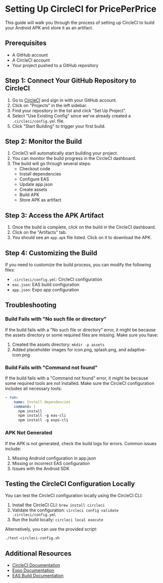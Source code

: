 # Setting Up CircleCI for PricePerPrice

This guide will walk you through the process of setting up CircleCI to build your Android APK and store it as an artifact.

## Prerequisites

- A GitHub account
- A CircleCI account
- Your project pushed to a GitHub repository

## Step 1: Connect Your GitHub Repository to CircleCI

1. Go to [CircleCI](https://circleci.com/) and sign in with your GitHub account.
2. Click on "Projects" in the left sidebar.
3. Find your repository in the list and click "Set Up Project".
4. Select "Use Existing Config" since we've already created a `.circleci/config.yml` file.
5. Click "Start Building" to trigger your first build.

## Step 2: Monitor the Build

1. CircleCI will automatically start building your project.
2. You can monitor the build progress in the CircleCI dashboard.
3. The build will go through several steps:
   - Checkout code
   - Install dependencies
   - Configure EAS
   - Update app.json
   - Create assets
   - Build APK
   - Store APK as artifact

## Step 3: Access the APK Artifact

1. Once the build is complete, click on the build in the CircleCI dashboard.
2. Click on the "Artifacts" tab.
3. You should see an `app.apk` file listed. Click on it to download the APK.

## Step 4: Customizing the Build

If you need to customize the build process, you can modify the following files:

- `.circleci/config.yml`: CircleCI configuration
- `eas.json`: EAS build configuration
- `app.json`: Expo app configuration

## Troubleshooting

### Build Fails with "No such file or directory"

If the build fails with a "No such file or directory" error, it might be because the assets directory or some required files are missing. Make sure you have:

1. Created the assets directory: `mkdir -p assets`
2. Added placeholder images for icon.png, splash.png, and adaptive-icon.png

### Build Fails with "Command not found"

If the build fails with a "Command not found" error, it might be because some required tools are not installed. Make sure the CircleCI configuration includes all necessary tools:

```yaml
- run:
    name: Install dependencies
    command: |
      npm install
      npm install -g eas-cli
      npm install -g expo-cli
```

### APK Not Generated

If the APK is not generated, check the build logs for errors. Common issues include:

1. Missing Android configuration in app.json
2. Missing or incorrect EAS configuration
3. Issues with the Android SDK

## Testing the CircleCI Configuration Locally

You can test the CircleCI configuration locally using the CircleCI CLI:

1. Install the CircleCI CLI: `brew install circleci`
2. Validate the configuration: `circleci config validate .circleci/config.yml`
3. Run the build locally: `circleci local execute`

Alternatively, you can use the provided script:

```bash
./test-circleci-config.sh
```

## Additional Resources

- [CircleCI Documentation](https://circleci.com/docs/)
- [Expo Documentation](https://docs.expo.dev/)
- [EAS Build Documentation](https://docs.expo.dev/build/introduction/)
